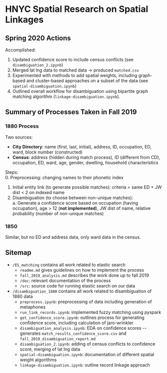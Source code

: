 # HNYC Spatial Research on Spatial Linkages

## Spring 2020 Actions
Accomplished:  
1. Updated confidence score to include census conflicts (see `disambiguation_2.ipynb`)
2. Merged lat lng data to matched data -> produced `matched.csv` 
3. Experimented with methods to add spatial weights, including graph-based and cluster-based approaches on a subset of the data (see `spatial-disambiguation.ipynb`)
4. Outlined overall workflow for disambiguation using bipartite graph matching algorithm (`linkage-disambiguation.ipynb`).

## Summary of Processes Taken in Fall 2019
### 1880 Process
Two sources:  
- **City Directory**: name (first, last, initial), address, ID, occupation, ED, ward, block number (constructed)  
- **Census**: address (hidden during match process), ID (different from CD), occupation, ED, ward, age, gender, dwelling, household characteristics

Steps:  
0. Preprocessing: changing names to their phonetic index  
1. Initial entity link (to generate possible matches): criteria = same ED + JW dist < 2 on indexed name  
2. Disambiguation (to choose between non-unique matches):  
  a. Generate a confidence score based on occupation (having occupation), age > 12 (**not implemented**), JW dist of name, relative probability (number of non-unique matches)  

### 1850
Similar, but no ED and address data, only ward data in the census.

## Sitemap
- `/ES_matching` contains all work related to elastic search
  - `readme.md` gives guidelines on how to implement the process
  - `fall_2019_analysis.md` describes the work done up to fall 2019
  - `/doc`: relevant documentation of the process
  - `/src`: source code for running elastic search on our data
- `/disambiguation_1880` contains all work related to disambiguation of 1880 data
  - `preprocess.ipynb`: preprocessing of data including generation of metaphones
  - `run_link_records.ipynb`: implemented fuzzy matching using pyspark
  - `get_confidence_score.ipynb`: outlines process for generating confidence score, including calculation of jaro-wrinkler
  - `disambiguation_analysis.ipynb`: EDA on confidence scores -- generates `match_results_confidence_score.csv` and `fall_2019_disambiguation_report.md`
  - `disambiguation_2.ipynb`: adding of census conflicts to confidence score, merging of lat lng data
  - `spatial-disambiguation.ipynb`: documentation of different spatial weight algorithms
  - `linkage-disambiguation.ipynb`: outline record linkage approach 